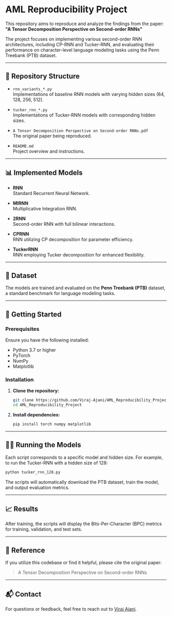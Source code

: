 
# AML Reproducibility Project

This repository aims to reproduce and analyze the findings from the paper:  
**"A Tensor Decomposition Perspective on Second-order RNNs"**

The project focuses on implementing various second-order RNN architectures, including CP-RNN and Tucker-RNN, and evaluating their performance on character-level language modeling tasks using the Penn Treebank (PTB) dataset.

---

## 📁 Repository Structure

- `rnn_variants_*.py`  
  Implementations of baseline RNN models with varying hidden sizes (64, 128, 256, 512).

- `tucker_rnn_*.py`  
  Implementations of Tucker-RNN models with corresponding hidden sizes.

- `A Tensor Decomposition Perspective on Second-order RNNs.pdf`  
  The original paper being reproduced.

- `README.md`  
  Project overview and instructions.

---

## 📊 Implemented Models

- **RNN**  
  Standard Recurrent Neural Network.

- **MIRNN**  
  Multiplicative Integration RNN.

- **2RNN**  
  Second-order RNN with full bilinear interactions.

- **CPRNN**  
  RNN utilizing CP decomposition for parameter efficiency.

- **TuckerRNN**  
  RNN employing Tucker decomposition for enhanced flexibility.

---

## 🧪 Dataset

The models are trained and evaluated on the **Penn Treebank (PTB)** dataset, a standard benchmark for language modeling tasks.

---

## 🚀 Getting Started

### Prerequisites

Ensure you have the following installed:

- Python 3.7 or higher
- PyTorch
- NumPy
- Matplotlib

### Installation

1. **Clone the repository:**

   ```bash
   git clone https://github.com/Viraj-Ajani/AML_Reproducibility_Project.git
   cd AML_Reproducibility_Project
   ```

2. **Install dependencies:**

   ```bash
   pip install torch numpy matplotlib
   ```

---

## 🏃‍♂️ Running the Models

Each script corresponds to a specific model and hidden size. For example, to run the Tucker-RNN with a hidden size of 128:

```bash
python tucker_rnn_128.py
```

The scripts will automatically download the PTB dataset, train the model, and output evaluation metrics.

---

## 📈 Results

After training, the scripts will display the Bits-Per-Character (BPC) metrics for training, validation, and test sets.

---

## 📄 Reference

If you utilize this codebase or find it helpful, please cite the original paper:

> A Tensor Decomposition Perspective on Second-order RNNs

---

## 📬 Contact

For questions or feedback, feel free to reach out to [Viraj Ajani](virajajani007@gmail.com).
